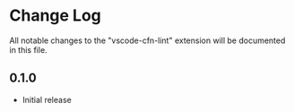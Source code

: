 # Change Log
All notable changes to the "vscode-cfn-lint" extension will be documented in this file.

## 0.1.0
- Initial release
